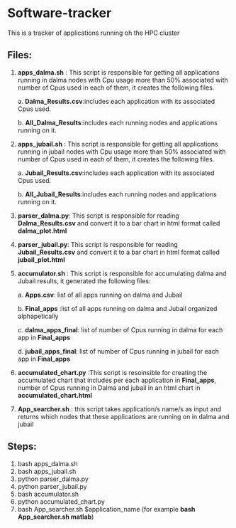 # Software-tracker
This is a tracker of applications running oh the HPC cluster


## Files:
1. **apps_dalma.sh** : This script is responsible for getting all applications running in dalma nodes with Cpu usage more than 50% associated with number of Cpus used in each of them,
it creates the following files.

      a. **Dalma_Results.csv**:includes each application with its associated Cpus used.
      
      b. **All_Dalma_Results**:includes each running nodes and applications running on it.
2. **apps_jubail.sh** : This script is responsible for getting all applications running in jubail nodes with Cpu usage more than 50% associated with number of Cpus used in each of them,
it creates the following files.

      a. **Jubail_Results.csv**:includes each application with its associated Cpus used.
      
      b. **All_Jubail_Results**:includes each running nodes and applications running on it.
3. **parser_dalma.py**: This script is responsible for reading **Dalma_Results.csv** and convert it to a bar chart in html format called  **dalma_plot.html** 
4. **parser_jubail.py**: This script is responsible for reading **Jubail_Results.csv** and convert it to a bar chart in html format called  **jubail_plot.html**
5. **accumulator.sh** : This script is responsible for accumulating dalma and Jubail results, it generated the following files:

      a. **Apps.csv**: list of all apps running on dalma and Jubail
      
      b. **Final_apps** :list of all apps running on dalma and Jubail organized alphapetically
      
      c. **dalma_apps_final**: list of number of Cpus running in dalma for each app in **Final_apps**
      
      d. **jubail_apps_final**: list of number of Cpus running in jubail for each app in **Final_apps**

6. **accumulated_chart.py** :This script is resoinsible for creating the accumulated chart that includes per each application in **Final_apps**, number of Cpus running in Dalma and jubail in an html chart in **accumulated_chart.html**
7. **App_searcher.sh** : this script takes application/s name/s as input and returns which nodes that these applications are running on in dalma and jubail

## Steps:

1. bash apps_dalma.sh
2. bash apps_jubail.sh
3. python parser_dalma.py
4. python parser_jubail.py
5. bash accumulator.sh
6. python accumulated_chart.py
7. bash App_searcher.sh $application_name (for example **bash App_searcher.sh matlab**)

